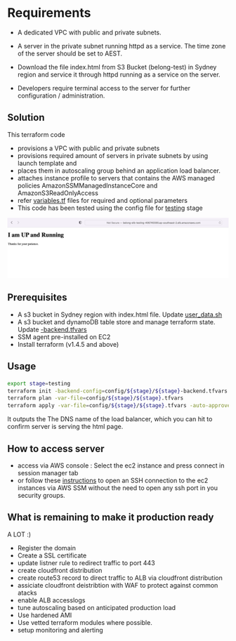 # Requirements

- A dedicated VPC with public and private subnets.

- A server in the private subnet running httpd as a service. The time zone of the server
should be set to AEST.

- Download the file index.html from S3 Bucket (belong-test) in Sydney
region and service it through httpd running as a service on the server.

- Developers require terminal access to the server for further configuration / administration. 

## Solution

This terraform code

- provisions a VPC with public and private subnets
- provisions required amount of servers in private subnets by using launch template and
- places them in autoscaling group behind an application load balancer. 
- attaches instance profile to servers that contains the AWS managed policies AmazonSSMManagedInstanceCore and AmazonS3ReadOnlyAccess
- refer [variables.tf](variables.tf) files for required and optional parameters
- This code has been tested using the config file for [testing](config/testing/testing.tfvars) stage 

![Running server](images/server-running.png)


## Prerequisites
- A s3 bucket in Sydney region with index.html file. Update [user_data.sh](scripts/user_data.sh)
- A s3 bucket and dynamoDB table store and manage terraform state. Update [<state>-backend.tfvars](config/testing/testing-backend.tfvars)
- SSM agent pre-installed on EC2
- Install terraform (v1.4.5 and above)

## Usage
```sh
export stage=testing
terraform init -backend-config=config/${stage}/${stage}-backend.tfvars
terraform plan -var-file=config/${stage}/${stage}.tfvars
terraform apply -var-file=config/${stage}/${stage}.tfvars -auto-approve
```
It outputs the The DNS name of the load balancer, which you can hit to confirm server is serving the html page. 

## How to access server
- access via AWS console : Select the ec2 instance and press connect in session manager tab
- or follow these [instructions](https://github.com/qoomon/aws-ssm-ec2-proxy-command/tree/master) to open an SSH connection to the ec2 instances via AWS SSM without the need to open any ssh port in you security groups.

## What is remaining to make it production ready

 A LOT :)

 - Register the domain
 - Create a SSL certificate 
 - update listner rule to redirect traffic to port 443
 - create cloudfront distribution 
 - create route53 record to direct traffic to ALB via cloudfront distribution
 - assiciate cloudfront deistribtion with WAF to protect against common atacks
 - enable ALB accesslogs 
 - tune autoscaling based on anticipated production load
 - Use hardened AMI 
 - Use vetted terraform modules where possible. 
 - setup monitoring and alerting  